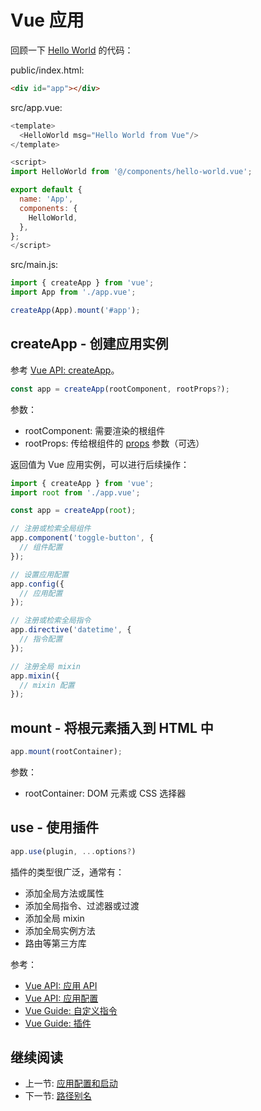 # Vue 应用

回顾一下 [Hello World](https://codesandbox.io/s/vra-vue-01hello-world-wdlpk) 的代码：

public/index.html:

```html
<div id="app"></div>
```

src/app.vue:

```js
<template>
  <HelloWorld msg="Hello World from Vue"/>
</template>

<script>
import HelloWorld from '@/components/hello-world.vue';

export default {
  name: 'App',
  components: {
    HelloWorld,
  },
};
</script>
```

src/main.js:

```js
import { createApp } from 'vue';
import App from './app.vue';

createApp(App).mount('#app');
```

## createApp - 创建应用实例

参考 [Vue API: createApp](https://v3.cn.vuejs.org/api/global-api.html#createapp)。

```js
const app = createApp(rootComponent, rootProps?);
```

参数：

+ rootComponent: 需要渲染的根组件
+ rootProps: 传给根组件的 [props](./vue-props.vue) 参数（可选）

返回值为 Vue 应用实例，可以进行后续操作：

```js
import { createApp } from 'vue';
import root from './app.vue';

const app = createApp(root);

// 注册或检索全局组件
app.component('toggle-button', {
  // 组件配置
});

// 设置应用配置
app.config({
  // 应用配置
});

// 注册或检索全局指令
app.directive('datetime', {
  // 指令配置
});

// 注册全局 mixin
app.mixin({
  // mixin 配置
});
```

## mount - 将根元素插入到 HTML 中

```js
app.mount(rootContainer);
```

参数：

+ rootContainer: DOM 元素或 CSS 选择器

## use - 使用插件

```js
app.use(plugin, ...options?)
```

插件的类型很广泛，通常有：

+ 添加全局方法或属性
+ 添加全局指令、过滤器或过渡
+ 添加全局 mixin
+ 添加全局实例方法
+ 路由等第三方库

参考：

+ [Vue API: 应用 API](https://v3.cn.vuejs.org/api/application-api.html)
+ [Vue API: 应用配置](https://v3.cn.vuejs.org/api/application-config.html)
+ [Vue Guide: 自定义指令](https://v3.cn.vuejs.org/guide/custom-directive.html)
+ [Vue Guide: 插件](https://v3.cn.vuejs.org/guide/plugins.html)

## 继续阅读

+ 上一节: [应用配置和启动](../readme.md)
+ 下一节: [路径别名](./vue-path.md)

